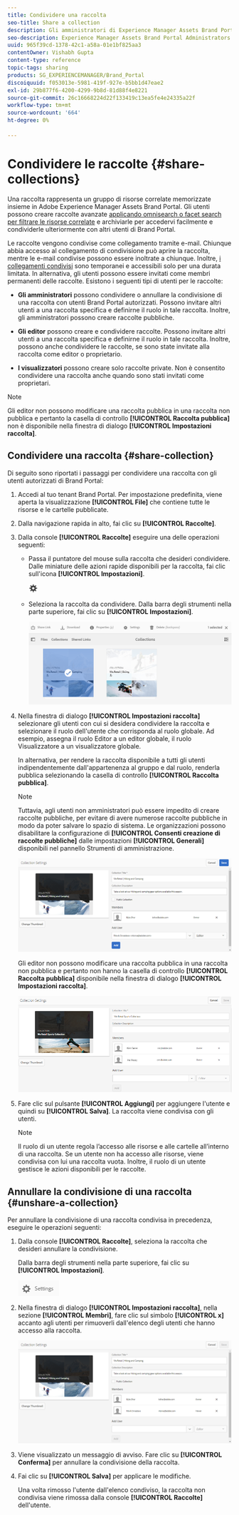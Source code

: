 ```yaml
---
title: Condividere una raccolta
seo-title: Share a collection
description: Gli amministratori di Experience Manager Assets Brand Portal possono condividere e annullare la condivisione di una raccolta o di una raccolta avanzata con utenti autorizzati. Gli editor possono visualizzare e condividere solo le raccolte create da loro, condivise con loro e le raccolte pubbliche.
seo-description: Experience Manager Assets Brand Portal Administrators can share and unshare a collection or a smart collection with authorized users. Editors can view and share only the collections created by them, shared with them, and public collections.
uuid: 965f39cd-1378-42c1-a58a-01e1bf825aa3
contentOwner: Vishabh Gupta
content-type: reference
topic-tags: sharing
products: SG_EXPERIENCEMANAGER/Brand_Portal
discoiquuid: f053013e-5981-419f-927e-b5bb1d47eae2
exl-id: 29b877f6-4200-4299-9b8d-81d88f4e8221
source-git-commit: 26c16668224d22f133419c13ea5fe4e24335a22f
workflow-type: tm+mt
source-wordcount: '664'
ht-degree: 0%

---
```


# Condividere le raccolte {#share-collections}

Una raccolta rappresenta un gruppo di risorse correlate memorizzate insieme in Adobe Experience Manager Assets Brand Portal. Gli utenti possono creare raccolte avanzate [applicando omnisearch o facet search per filtrare le risorse correlate](brand-portal-searching.md) e archiviarle per accedervi facilmente e condividerle ulteriormente con altri utenti di Brand Portal.

<!--The administrators can share and unshare a collection with the authorized Brand Portal users. Editors and viewers can view and share the collections created by them, shared with them, and public collections.-->

Le raccolte vengono condivise come collegamento tramite e-mail. Chiunque abbia accesso al collegamento di condivisione può aprire la raccolta, mentre le e-mail condivise possono essere inoltrate a chiunque. Inoltre, [i collegamenti condivisi](https://experienceleague.adobe.com/docs/experience-manager-brand-portal/using/share/brand-portal-link-share.html?lang=en) sono temporanei e accessibili solo per una durata limitata. In alternativa, gli utenti possono essere invitati come membri permanenti delle raccolte. Esistono i seguenti tipi di utenti per le raccolte:

* **Gli amministratori** possono condividere o annullare la condivisione di una raccolta con utenti Brand Portal autorizzati. Possono invitare altri utenti a una raccolta specifica e definirne il ruolo in tale raccolta. Inoltre, gli amministratori possono creare raccolte pubbliche.

* **Gli editor** possono creare e condividere raccolte. Possono invitare altri utenti a una raccolta specifica e definirne il ruolo in tale raccolta. Inoltre, possono anche condividere le raccolte, se sono state invitate alla raccolta come editor o proprietario.

* **I visualizzatori** possono creare solo raccolte private. Non è consentito condividere una raccolta anche quando sono stati invitati come proprietari.

>[!NOTE]
>
>Gli editor non possono modificare una raccolta pubblica in una raccolta non pubblica e pertanto la casella di controllo **[!UICONTROL Raccolta pubblica]** non è disponibile nella finestra di dialogo **[!UICONTROL Impostazioni raccolta]**.

## Condividere una raccolta {#share-collection}

Di seguito sono riportati i passaggi per condividere una raccolta con gli utenti autorizzati di Brand Portal:

1. Accedi al tuo tenant Brand Portal. Per impostazione predefinita, viene aperta la visualizzazione **[!UICONTROL File]** che contiene tutte le risorse e le cartelle pubblicate.

1. Dalla navigazione rapida in alto, fai clic su **[!UICONTROL Raccolte]**.

1. Dalla console **[!UICONTROL Raccolte]** eseguire una delle operazioni seguenti:

   * Passa il puntatore del mouse sulla raccolta che desideri condividere. Dalle miniature delle azioni rapide disponibili per la raccolta, fai clic sull&#39;icona **[!UICONTROL Impostazioni]**.

     ![](assets/settings-icon.png)

   * Seleziona la raccolta da condividere. Dalla barra degli strumenti nella parte superiore, fai clic su **[!UICONTROL Impostazioni]**.

     ![](assets/collection-console.png)

1. Nella finestra di dialogo **[!UICONTROL Impostazioni raccolta]** selezionare gli utenti con cui si desidera condividere la raccolta e selezionare il ruolo dell&#39;utente che corrisponda al ruolo globale. Ad esempio, assegna il ruolo Editor a un editor globale, il ruolo Visualizzatore a un visualizzatore globale.

   In alternativa, per rendere la raccolta disponibile a tutti gli utenti indipendentemente dall&#39;appartenenza al gruppo e dal ruolo, renderla pubblica selezionando la casella di controllo **[!UICONTROL Raccolta pubblica]**.

   >[!NOTE]
   >
   >Tuttavia, agli utenti non amministratori può essere impedito di creare raccolte pubbliche, per evitare di avere numerose raccolte pubbliche in modo da poter salvare lo spazio di sistema. Le organizzazioni possono disabilitare la configurazione di **[!UICONTROL Consenti creazione di raccolte pubbliche]** dalle impostazioni **[!UICONTROL Generali]** disponibili nel pannello Strumenti di amministrazione.

   ![](assets/collection_sharingadduser.png)

   Gli editor non possono modificare una raccolta pubblica in una raccolta non pubblica e pertanto non hanno la casella di controllo **[!UICONTROL Raccolta pubblica]** disponibile nella finestra di dialogo **[!UICONTROL Impostazioni raccolta]**.

   ![](assets/collection-setting-editor.png)

1. Fare clic sul pulsante **[!UICONTROL Aggiungi]** per aggiungere l&#39;utente e quindi su **[!UICONTROL Salva]**. La raccolta viene condivisa con gli utenti.

   >[!NOTE]
   >
   >Il ruolo di un utente regola l’accesso alle risorse e alle cartelle all’interno di una raccolta. Se un utente non ha accesso alle risorse, viene condivisa con lui una raccolta vuota. Inoltre, il ruolo di un utente gestisce le azioni disponibili per le raccolte.

## Annullare la condivisione di una raccolta {#unshare-a-collection}

Per annullare la condivisione di una raccolta condivisa in precedenza, eseguire le operazioni seguenti:

1. Dalla console **[!UICONTROL Raccolte]**, seleziona la raccolta che desideri annullare la condivisione.

   Dalla barra degli strumenti nella parte superiore, fai clic su **[!UICONTROL Impostazioni]**.

   ![](assets/collection_settings.png)

1. Nella finestra di dialogo **[!UICONTROL Impostazioni raccolta]**, nella sezione **[!UICONTROL Membri]**, fare clic sul simbolo **[!UICONTROL x]** accanto agli utenti per rimuoverli dall&#39;elenco degli utenti che hanno accesso alla raccolta.

   ![](assets/unshare_collection.png)

1. Viene visualizzato un messaggio di avviso. Fare clic su **[!UICONTROL Conferma]** per annullare la condivisione della raccolta.

1. Fai clic su **[!UICONTROL Salva]** per applicare le modifiche.

   Una volta rimosso l&#39;utente dall&#39;elenco condiviso, la raccolta non condivisa viene rimossa dalla console **[!UICONTROL Raccolte]** dell&#39;utente.

<!--
1. Click the overlay icon on the left, and choose **[!UICONTROL Navigation]**.

   ![](assets/contenttree-1.png)

1. From the siderail on the left, click **[!UICONTROL Collections]**.

   ![](assets/access_collections.png)

1. From the **[!UICONTROL Collections]** console, do one of the following:

    * Hover the pointer over the collection you want to share. From the quick action thumbnails available for the collection, click the **[!UICONTROL Settings]** icon.

   ![](assets/settings_thumbnail.png)

    * Select the collection you want to share. From the toolbar at the top, click **[!UICONTROL Settings]**.
    
   ![](assets/collection-sharing.png)

1. In the [!UICONTROL Collection Settings] dialog box, select the users or groups with whom you want to share the collection and select the role for a user or a group to match their global role. For example, assign the Editor role to a global editor, the Viewer role to a global viewer.

   Alternatively, to make the collection available to all users irrespective of their group membership and role, make it public by selecting the **[!UICONTROL Public Collection]** check-box.

   >[!NOTE]
   >
   >However, non-admin users can be restricted from creating public collections, to avoid having numerous public collections so that system space can be saved. Organizations can disable the **[!UICONTROL Allow public collections creation]** configuration from [!UICONTROL General] settings available in admin tools panel.

   ![](assets/collection_sharingadduser.png)

   Editors cannot change a public collection to a non-public collection and, therefore, do not have **[!UICONTROL Public Collection]** check-box available in **[!UICONTROL Collection Settings]** dialog.

   ![](assets/collection-setting-editor.png)

1. Select **[!UICONTROL Add]**, and then **[!UICONTROL Save]**. The collection is shared with the chosen users.

   >[!NOTE]
   >
   >A user's role governs access to the assets and folders inside a collection. If a user does not have access to assets, an empty collection is shared with the user. Also, a user's role governs the actions available for collections.

## Unshare a collection {#unshare-a-collection}

To unshare a previously shared collection, do the following:

1. From the **[!UICONTROL Collections]** console, select the collection you want to unshare.

   In the toolbar, click **[!UICONTROL Settings]**.

   ![](assets/collection_settings.png)

1. On the **[!UICONTROL Collection Settings]** dialog box, under **[!UICONTROL Members]**, click the **[!UICONTROL x]** symbol next to users or groups to remove them from the list of users you shared the collection with.

   ![](assets/unshare_collection.png)

1. In the warning message box, click **[!UICONTROL Confirm]** to confirm unshare.

   Click **[!UICONTROL Save]**.

1. Log in to Brand Portal with the credentials of the user you removed from the shared list. The collection is removed from the **[!UICONTROL Collections]** console.
-->
